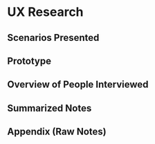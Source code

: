 # UX Research

## Scenarios Presented

## Prototype

## Overview of People Interviewed

## Summarized Notes

## Appendix (Raw Notes)
